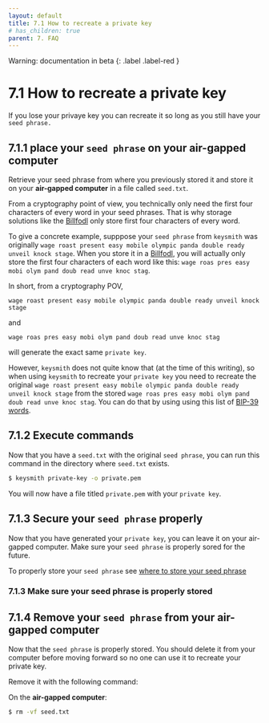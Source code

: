 ```yaml
---
layout: default
title: 7.1 How to recreate a private key
# has_children: true
parent: 7. FAQ
---
```

Warning: documentation in beta
{: .label .label-red }
    
# 7.1 How to recreate a private key
 
If you lose your privaye key you can recreate it so long as you still have your `seed phrase.`


## 7.1.1 place your `seed phrase` on your air-gapped computer

Retrieve your seed phrase from where you previously stored it and store it on your **air-gapped computer** in a file called `seed.txt`.

From a cryptography point of view, you technically only need the first four characters of every word in your seed phrases. That is why storage solutions like the [Billfodl](https://privacypros.io/products/the-billfodl/) only store first four characters of every word.

To give a concrete example, supppose your `seed phrase` from `keysmith` was originally `wage roast present easy mobile olympic panda double ready unveil knock stage`. When you store it in a [Billfodl](https://privacypros.io/products/the-billfodl/), you will actually only store the first four characters of each word like this: `wage roas pres easy mobi olym pand doub read unve knoc stag`.

In short, from a cryptography POV,

`wage roast present easy mobile olympic panda double ready unveil knock stage`

and

`wage roas pres easy mobi olym pand doub read unve knoc stag` 

will generate the exact same `private key`.

However, `keysmith` does not quite know that (at the time of this writing), so when using `keysmith` to recreate your `private key` you need to recreate the original `wage roast present easy mobile olympic panda double ready unveil knock stage` from the stored `wage roas pres easy mobi olym pand doub read unve knoc stag`. You can do that by using using this list of [BIP-39 words](https://github.com/bitcoin/bips/blob/master/bip-0039/english.txt).


## 7.1.2 Execute commands

Now that you have a `seed.txt` with the original `seed phrase`, you can run this command in the directory where `seed.txt` exists.

```bash
$ keysmith private-key -o private.pem
```

You will now have a file titled `private.pem` with your `private key`.

## 7.1.3 Secure your `seed phrase` properly

Now that you have generated your `private key`, you can leave it on your air-gapped computer. Make sure your `seed phrase` is properly sored for the future.

To properly store your `seed phrase` see [where to store your seed phrase](../docs/4-maximum-control-staking-option#1-where-to-store-your-seed-phrase)

### 7.1.3 Make sure your seed phrase is properly stored

## 7.1.4 Remove your `seed phrase` from your air-gapped computer

Now that the `seed phrase` is properly stored. You should delete it from your computer before moving forward so no one can use it to recreate your private key.  

Remove it with the following command:

On the **air-gapped computer**:

```bash
$ rm -vf seed.txt
```